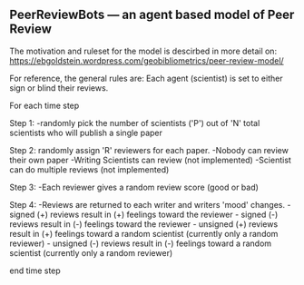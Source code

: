 ## PeerReviewBots — an agent based model of Peer Review

The motivation and ruleset for the model is descirbed in more detail on: https://ebgoldstein.wordpress.com/geobibliometrics/peer-review-model/

For reference, the general rules are:
Each agent (scientist) is set to either sign or blind their reviews.

For each time step

  Step 1:
    -randomly pick the number of scientists ('P') out of 'N' total scientists
    who will publish a single paper


  Step 2: randomly assign 'R' reviewers for each paper.
    -Nobody can review their own paper
    -Writing Scientists can review (not implemented)
    -Scientist can do multiple reviews (not implemented)

  Step 3:
    -Each reviewer gives a random review score (good or bad)

  Step 4:
    -Reviews are returned to each writer and writers 'mood' changes.
      - signed (+) reviews result in (+) feelings toward the
      reviewer
      - signed (-) reviews result in (-) feelings toward the
      reviewer
      - unsigned (+) reviews result in (+) feelings toward a random scientist (currently only a random reviewer)
      - unsigned (-) reviews result in (-) feelings toward a random scientist (currently only a random reviewer)

  end time step
